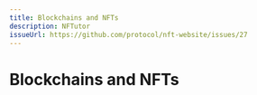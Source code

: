 ```yaml
---
title: Blockchains and NFTs
description: NFTutor
issueUrl: https://github.com/protocol/nft-website/issues/27
---
```

 # Blockchains and NFTs

<ContentStatus />
